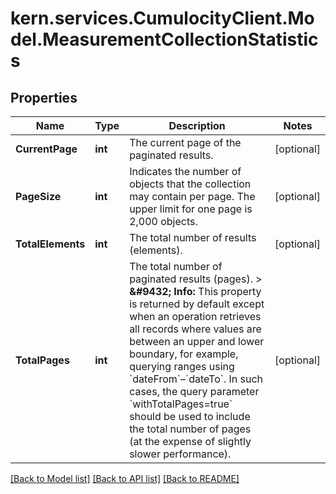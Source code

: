 
# kern.services.CumulocityClient.Model.MeasurementCollectionStatistics

## Properties

Name | Type | Description | Notes
------------ | ------------- | ------------- | -------------
**CurrentPage** | **int** | The current page of the paginated results. | [optional] 
**PageSize** | **int** | Indicates the number of objects that the collection may contain per page. The upper limit for one page is 2,000 objects. | [optional] 
**TotalElements** | **int** | The total number of results (elements). | [optional] 
**TotalPages** | **int** | The total number of paginated results (pages).  &gt; **&amp;#9432; Info:** This property is returned by default except when an operation retrieves all records where values are between an upper and lower boundary, for example, querying ranges using &#x60;dateFrom&#x60;–&#x60;dateTo&#x60;. In such cases, the query parameter &#x60;withTotalPages&#x3D;true&#x60; should be used to include the total number of pages (at the expense of slightly slower performance).  | [optional] 

[[Back to Model list]](../README.md#documentation-for-models)
[[Back to API list]](../README.md#documentation-for-api-endpoints)
[[Back to README]](../README.md)

